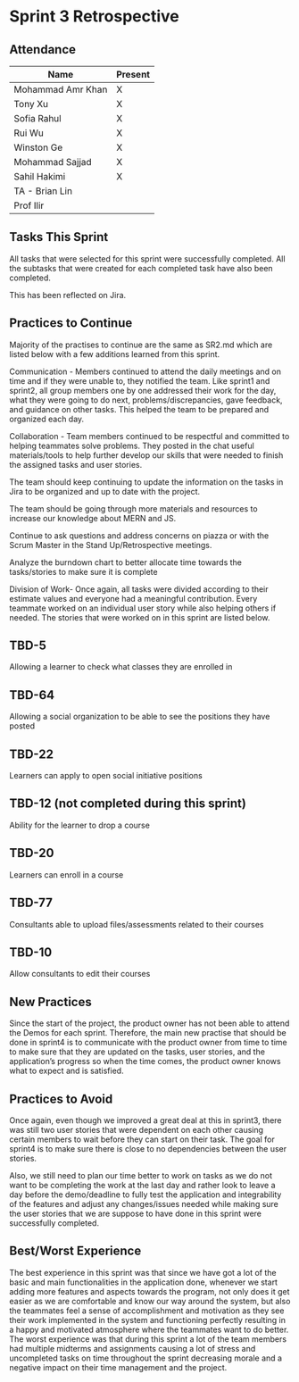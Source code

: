 # Sprint 3 Retrospective

## Attendance
| Name | Present |
| ----- | ------ |
| Mohammad Amr Khan | X |
| Tony Xu | X |
| Sofia Rahul | X |
| Rui Wu | X |
| Winston Ge | X |
| Mohammad Sajjad | X |
| Sahil Hakimi | X |
| TA - Brian Lin | | 
| Prof Ilir | |

## Tasks This Sprint
All tasks that were selected for this sprint were successfully completed. All the subtasks that were created for each completed task have also been completed.

This has been reflected on Jira.

## Practices to Continue
Majority of the practises to continue are the same as SR2.md which are listed below with a few additions learned from this sprint.

Communication - Members continued to attend the daily meetings and on time and if they were unable to, they notified the team. 
Like sprint1 and sprint2, all group members one by one addressed their work for the day, what they were going to do next, problems/discrepancies, 
gave feedback, and guidance on other tasks. This helped the team to be prepared and organized each day. 

Collaboration - Team members continued to be respectful and committed to helping teammates solve problems. 
They posted in the chat useful materials/tools to help further develop our skills that were needed to finish the assigned tasks and user stories. 

The team should keep continuing to update the information on the tasks in Jira to be organized and up to date with the project. 

The team should be going through more materials and resources to increase our knowledge about MERN and JS.

Continue to ask questions and address concerns on piazza or with the Scrum Master in the Stand Up/Retrospective meetings.

Analyze the burndown chart to better allocate time towards the tasks/stories to make sure it is complete

Division of Work- Once again, all tasks were divided according to their estimate values and everyone had a meaningful contribution. 
Every teammate worked on an individual user story while also helping others if needed. The stories that were worked on in this sprint are listed below.

## TBD-5
Allowing a learner to check what classes they are enrolled in
## TBD-64
Allowing a social organization to be able to see the positions they have posted
## TBD-22
Learners can apply to open social initiative positions
## TBD-12 (not completed during this sprint)
Ability for the learner to drop a course
## TBD-20
Learners can enroll in a course 
## TBD-77
Consultants able to upload files/assessments related to their courses
## TBD-10
Allow consultants to edit their courses

## New Practices
Since the start of the project, the product owner has not been able to attend the Demos for each sprint. 
Therefore, the main new practise that should be done in sprint4 is to communicate with the product owner from time to time to make sure that they are updated on the tasks, 
user stories, and the application’s progress so when the time comes, the product owner knows what to expect and is satisfied. 

## Practices to Avoid
Once again, even though we improved a great deal at this in sprint3, there was still two user stories that were dependent on each other causing certain members 
to wait before they can start on their task. The goal for sprint4 is to make sure there is close to no dependencies between the user stories.

Also, we still need to plan our time better to work on tasks as we do not want to be completing the work at the last day and rather look to leave a day before 
the demo/deadline to fully test the application and integrability of the features and adjust any changes/issues needed while making sure the user stories that we 
are suppose to have done in this sprint were successfully completed. 

## Best/Worst Experience
The best experience in this sprint was that since we have got a lot of the basic and main functionalities in the application done, 
whenever we start adding more features and aspects towards the program, not only does it get easier as we are comfortable and know our way around the system, 
but also the teammates feel a sense of accomplishment and motivation as they see their work implemented in the system and functioning perfectly resulting in a happy and 
motivated atmosphere where the teammates want to do better. The worst experience was that during this sprint a lot of the team members had multiple midterms and 
assignments causing a lot of stress and uncompleted tasks on time throughout the sprint decreasing morale and a negative impact on their time management and the project.
